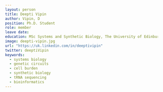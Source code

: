 ```yaml
---
layout: person
title: Deepti Vipin
author: Vipin, D
position: Ph.D. Student
role: member
leave date: 
education: MSc Systems and Synthetic Biology, The University of Edinburgh, 2016
image: deepti-vipin.jpg
url: "https://uk.linkedin.com/in/deeptivipin"
twitter: deeptiVipin
keywords:
  - systems biology
  - genetic circuits 
  - cell burden
  - synthetic biology
  - tRNA sequencing
  - bioinformatics
---
```

